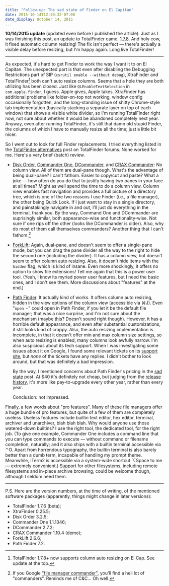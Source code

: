```yaml
---
title: "Follow-up: The sad state of Finder on El Capitan"
date: 2015-10-14T12:30:32-07:00
date_display: October 14, 2015
...
```


**10/14/2015 update** (updated even before I published the article). Just as I was finishing this post, an update to TotalFinder came. [1.7.8](http://totalfinder.binaryage.com/beta-changes). And holy cow, it fixed automatic column resizing! The fix isn't perfect — there's actually a visible delay before resizing, but I'm happy again. Long live TotalFinder!

---

As expected, it's hard to get Finder to work the way I want it to on El Capitan. The unexpected part is that even after disabling the Debugging Restrictions part of SIP (`csrutil enable --without debug`), XtraFinder and TotalFinder[^update] both can't auto resize columns. Seems that a hole they are both utilizing has been closed. Just like `QLEnableTextSelection` in `com.apple.finder`, I guess. Apple gives, Apple takes. XtraFinder has additional problems like folder-on-top not working, window config occasionally forgotten, and the long-standing issue of shitty Chrome-style tab implementation (basically stacking a separate layer on top of each window) that shows a visible white divider, so I'm running TotalFinder right now, not sure about whether it would be abandoned completely next year. Anyway, even after running TotalFinder, it's still that damn old stupid Finder, the columns of which I have to manually resize all the time; just a little bit nicer.

So I went out to look for full Finder replacements. I tried everything listed in the [TotalFinder alternatives](http://discuss.binaryage.com/t/totalfinder-alternatives/4124) post on TotalFinder forums. None worked for me. Here's a very brief (batch) review.

* [Disk Order](http://likemac.ru/english/), [Commander&nbsp;](http://mac.eltima.com/file-manager.html)[One](http://mac.eltima.com/totalfinder-promo.html), [DCommander](http://www.devstorm-apps.com/dc/), and [CRAX Commander](http://crax.soft4u2.com/): No column view. All of them are dual-pane though. What's the advantage of being dual-pane? I can't fathom. Easier to copy/cut and paste? What a joke — how often do you do that to justify having two panes in your face at all times? Might as well spend the time to do a column view. Column view enables fast navigation and provides a full picture of a directory tree, which is one of the two reasons I use Finder (i.e., a file manager), the other being Quick Look. If I just want to stay in a single directory, and painstakingly navigate in and out, I'll just do everything in the terminal, thank you. By the way, Command One and DCommander are suprisingly similar, both appearance-wise and functionality-wise. Not sure if one rips off the other (looks like DCommander is older). Also, why do most of them call themselves commanders? Another thing that I can't fathom.[^commander]

* [ForkLift](http://www.binarynights.com/forklift/): Again, dual-pane, and doesn't seem to offer a single-pane mode, but you can drag the pane divider all the way to the right to hide the second one (including the divider). It has a column view, but doesn't seem to offer column auto resizing. Also, it doesn't hide items with the `hidden` flag, which is kind of insane. Even more shockingly, it offers no option to show file extensions! Tell me again that this is a power user tool. (Yeah, I know its myriad power user features, but I need the basic ones, and I don't see them. More discussions about "features" at the end.)

* [Path Finder](http://www.cocoatech.com/pathfinder/). It actually kind of works. It offers column auto resizing, hidden in the view options of the column view (accessible via &#x2318;J). Even "`open ~`" could open in Path Finder, if you let it be the default file manager; that was a nice surprise, and I'm not sure about the mechanism (maybe [this](https://apple.stackexchange.com/questions/73529/how-to-change-the-default-file-manager-for-osx)? Doesn't sound right though). However, it has a horrible default appearance, and even after substantial customizations, it still looks kind of crappy. Also, the auto resizing implementation is incomplete, in that it doesn't offer min and max column size settings, so when auto resizing is enabled, many columns look awfully narrow. I'm also suspicious about its tech support. When I was investigating some issues about it on Google, I found some relevant tickets on its [support site](http://support.cocoatech.com/), but *none* of the tickets have any replies. I didn't bother to look around, but that was definitely a bad impression.

    By the way, I mentioned concerns about Path Finder's pricing in the [sad state](/blog/2015-07-30-the-sad-state-of-finder-on-el-capitan.html) post. At $40 it's definitely not cheap, but judging from the [release history](http://support.cocoatech.com/kb/installation-and-compatibility/path-finder-version-history), it's more like pay-to-upgrade every other year, rather than every year.

    Conclusion: not impressed.

Finally, a few words about "pro features". Many of these file managers offer a huge bundle of pro features, but quite of a few of them are completely useless. Useless features include builtin text editor, hex editor, terminal, archiver and unarchiver, blah blah blah. Why would anyone use those watered-down builtins? I use the right tool, the dedicated tool, for the right job. (To give one example, Commander One includes a command line that you can type commands to execute — without command or filename completion, naturally; and it also ships with a builtin terminal accessible via &#x2303;O. Apart from horrendous typography, the builtin terminal is also barely better than a dumb term, incapable of handling my prompt theme. Meanwhile, iTerm2 is accessible via a system-wide shortcut &#x2325;Space to me — extremely convenient.) Support for other filesystems, including remote filesystems and in-place archive browsing, could be welcome though, although I seldom need them.

---

P.S. Here are the version numbers, at the time of writing, of the mentioned software packages (apparently, things might change in later versions):

* TotalFinder 1.7.6 (beta);
* XtraFinder 0.25.5;
* Disk Order 3.2.5;
* Commander One 1.1.1346;
* DCommander 2.7.2;
* CRAX Commander 1.10.4 (demo);
* ForkLift 2.6.6;
* Path Finder 7.2.

[^update]: TotalFinder 1.7.8+ now supports column auto resizing on El Cap. See update at the top.

[^commander]: If you Google ["file manager commander"](https://www.google.com/search?q=file+manager+commander), you'll find a hell lot of "commanders". Reminds me of C&C... Oh well.
